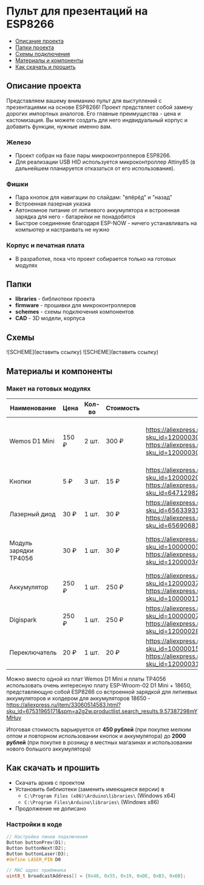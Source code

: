 # Пульт для презентаций на ESP8266

* [Описание проекта](#chapter-0)
* [Папки проекта](#chapter-1)
* [Схемы подключения](#chapter-2)
* [Материалы и компоненты](#chapter-3)
* [Как скачать и прошить](#chapter-4)

<a id="chapter-0"></a>
## Описание проекта
Представляем вашему вниманию пульт для выступлений с презентациями на основе ESP8266! Проект предствляет собой замену дорогих импортных аналогов. Его главные преимущества - цена и кастомизация. Вы можете создать для него индвидуальный корпус и добавить функции, нужные именно вам.

### Железо
- Проект собран на базе пары микроконтроллеров ESP8266.
- Для реализации USB HID используется микроконтроллер Attiny85 (в дальнейшем планируется отказаться от его использования).

### Фишки
- Пара кнопок для навигации по слайдам: "впёрёд" и "назад"
- Встроенная лазерная указка
- Автономное питание от литиевого аккумулятора и встроенная зарядка для него - батарейки не понадобятся
- Быстрое соединение благодаря ESP-NOW - ничего устанавливать на компьютер и настраивать не нужно

### Корпус и печатная плата
- В разработке, пока что проект собирается только на готовых модулях

<a id="chapter-1"></a>
## Папки
- **libraries** - библиотеки проекта
- **firmware** - прошивки для микроконтроллеров
- **schemes** - схемы подключения компонентов
- **CAD** - 3D модели, корпуса

<a id="chapter-2"></a>
## Схемы
![SCHEME](вставить ссылку)
![SCHEME](вставить ссылку)

<a id="chapter-3"></a>
## Материалы и компоненты
### Макет на готовых модулях
| Наименование          | Цена  | Кол-во | Стоимость | Ссылка                                                                                                                                                                                                                                                        | Комментарий                                                      |
|-----------------------|-------|--------|-----------|---------------------------------------------------------------------------------------------------------------------------------------------------------------------------------------------------------------------------------------------------------------|------------------------------------------------------------------|
| Wemos D1 Mini         | 150 ₽ | 2 шт.  | 300 ₽     | https://aliexpress.ru/item/1005004691735010.html?sku_id=12000030118892637&spm=.search_results.2.b5fe6debne6nar https://aliexpress.ru/item/1005001621784437.html?sku_id=12000030876907542&spm=.search_results.0.b5fe6debne6nar                                 | Можно использовать любые другие отладочные платы на базе ESP8266 |
| Кнопки                | 5 ₽   | 3 шт.  | 15 ₽      | https://aliexpress.ru/item/1005002483504604.html?sku_id=12000020816258869&spm=a2g2w.productlist.search_results.0.295d5690FECFoV https://aliexpress.ru/item/32815841388.html?sku_id=64712982838&spm=a2g2w.productlist.search_results.0.5ebf17d7lz9Jjz          | Подойдут абсолютно любые                                         |
| Лазерный диод         | 30 ₽  | 1 шт.  | 30 ₽      | https://aliexpress.ru/item/32436757591.html?sku_id=65633931684&spm=a2g2w.productlist.search_results.2.372f151e5sMS8q https://aliexpress.ru/item/590519565.html?sku_id=65690681743&spm=a2g2w.productlist.search_results.0.372f151e5sMS8q                       | 5 В, 5 мВт, 650 нм                                               |
| Модуль зарядки TP4056 | 30 ₽  | 1 шт.  | 30 ₽      | https://aliexpress.ru/item/32467578996.html?sku_id=10000003716909975&spm=a2g2w.productlist.search_results.0.3c313100BdBFoH https://aliexpress.ru/item/1005005741783050.html?sku_id=12000034179251543&spm=a2g2w.productlist.search_results.2.5f2666cfGdj9Ts    | Необходимо выбирать со встроенной схемой защиты                  |
| Аккумулятор           | 250 ₽ | 1 шт.  | 250 ₽     | https://aliexpress.ru/item/1005005684424738.html?sku_id=12000037283578784&spm=a2g2w.productlist.search_results.3.b37f312dNCFooa https://aliexpress.ru/item/4000939330410.html?sku_id=10000011329005536&spm=a2g2w.productlist.search_results.10.38178760eEMGWR | Можно использовать аккумуляторы из одноразок                     |
| Digispark             | 250 ₽ | 1 шт.  | 250 ₽     | https://aliexpress.ru/item/32807895683.html?sku_id=10000007831801690&spm=a2g2w.productlist.search_results.0.57674f500AUV34 https://aliexpress.ru/item/1005004203065658.html?sku_id=12000028365468636&spm=a2g2w.productlist.search_results.3.5d115ba6QB8ZHz    |                                                                  |
| Переключатель         | 20 ₽  | 1 шт.  | 20 ₽      | https://aliexpress.ru/item/4001202080623.html?sku_id=10000015286215548&spm=a2g2w.productlist.search_results.15.36e9243dFkvmUQ https://aliexpress.ru/item/1005001513148147.html?sku_id=12000031633680801&spm=a2g2w.productlist.search_results.0.6c5450dcP7qKsL | Нужен для откючения питания                                      |

Можно вместо одной из плат Wemos D1 Mini и платы TP4056 использовать очень интересную плату ESP-Wroom-02 D1 Mini + 18650, представляющую собой ESP8266 со встроенной зарядкой для литиевых аккумуляторов и холдером для аккумуляторов 18650 - https://aliexpress.ru/item/33060514583.html?sku_id=67531965171&spm=a2g2w.productlist.search_results.9.57387298mYMHuy

Итоговая стоимость варьируется от **450 рублей** (при покупке мелким оптом и повторном использовании кнопок и аккумулятора) до **2000 рублей** (при покупке в розницу в местных магазинах и использовании нового большого аккумулятора)

<a id="chapter-4"></a>
## Как скачать и прошить
* Скачать архив с проектом
* Установить библиотеки (заменить имеющиеся версии) в 
  - `C:\Program Files (x86)\Arduino\libraries\` (Windows x64)  
  - `C:\Program Files\Arduino\libraries\` (Windows x86)
* Продолжение не дописано


### Настройки в коде
```cpp
// Настройка пинов подключения
Button buttonPrev(D1);
Button buttonNext(D2);
Button buttonLaser(D3);
#define LASER_PIN D0

// MAC адрес приёмника
uint8_t broadcastAddress[] = {0x48, 0x55, 0x19, 0xDE, 0xB3, 0x6B};
```
